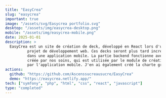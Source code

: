 ```yaml
---
title: "EasyCrea"
slug: "easycrea"
important: true
image: "/assets/svg/Easycrea portfolio.svg"
desktop: "/assets/img/easycrea-desktop.png"
mobile: "/assets/img/easycrea-mobile.png"
date: 2025-01-01
description: >
  EasyCrea est un site de création de deck, développé en React lors d'un
          projet de développement web. Ces decks seront plus tard incrémentés
          dans une application mobile. La partie backend fonctionne avec une API
          créée par nos soins, qui est utilisée par le module de création, et
          par l'application mobile. J'en ai également créé la charte graphique.
actions:
  github: "https://github.com/Ascenssucreausucre/EasyCrea"
  demo: "https://easycrea.netlify.app/"
tech: ["symfony", "php", "html", "css", "react", "javascript"]
type: "completed"
---
```

